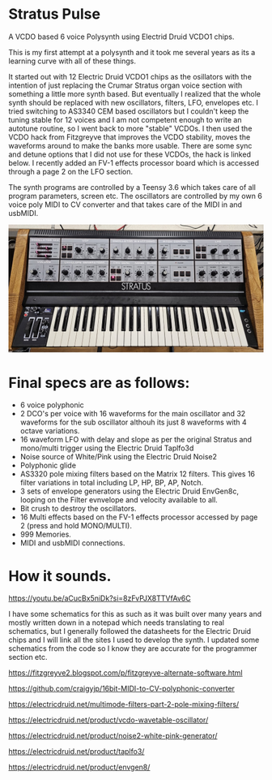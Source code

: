 # Stratus Pulse

A VCDO based 6 voice Polysynth using Electrid Druid VCDO1 chips.

This is my first attempt at a polysynth and it took me several years as its a learning curve with all of these things.

It started out with 12 Electric Druid VCDO1 chips as the osillators with the intention of just replacing the Crumar Stratus organ voice section with something a little more synth based. But eventually I realized that the whole synth should be replaced with new oscillators, filters, LFO, envelopes etc. I tried switching to AS3340 CEM based oscillators but I couldn't keep the tuning stable for 12 voices and I am not competent enough to write an autotune routine, so I went back to more "stable" VCDOs. I then used the VCDO hack from Fitzgreyve that improves the VCDO stability, moves the waveforms around to make the banks more usable. There are some sync and detune options that I did not use for these VCDOs, the hack is linked below. I recently added an FV-1 effects processor board which is accessed through a page 2 on the LFO section.

The synth programs are controlled by a Teensy 3.6 which takes care of all program parameters, screen etc. The oscillators are controlled by my own 6 voice poly MIDI to CV converter and that takes care of the MIDI in and usbMIDI.

![Synth](photos/synth.jpg)

# Final specs are as follows:

* 6 voice polyphonic
* 2 DCO's per voice with 16 waveforms for the main oscillator and 32 waveforms for the sub oscillator althouh its just 8 waveforms with 4 octave variations.
* 16 waveform LFO with delay and slope as per the original Stratus and mono/multi trigger using the Electric Druid Taplfo3d
* Noise source of White/Pink using the Electric Druid Noise2
* Polyphonic glide
* AS3320 pole mixing filters based on the Matrix 12 filters. This gives 16 filter variations in total including LP, HP, BP, AP, Notch.
* 3 sets of envelope generators using the Electric Druid EnvGen8c, looping on the Filter evnvelope and velocity available to all.
* Bit crush to destroy the oscillators.
* 16 Multi effects based on the FV-1 effects processor accessed by page 2 (press and hold MONO/MULTI).
* 999 Memories.
* MIDI and usbMIDI connections.

# How it sounds.

https://youtu.be/aCucBx5niDk?si=8zFvPJX8TTVfAv6C

I have some schematics for this as such as it was built over many years and mostly written down in a notepad which needs translating to real schematics, but I generally followed the datasheets for the Electric Druid chips and I will link all the sites I used to develop the synth. I updated some schematics from the code so I know they are accurate for the programmer section etc.

https://fitzgreyve2.blogspot.com/p/fitzgreyve-alternate-software.html

https://github.com/craigyjp/16bit-MIDI-to-CV-polyphonic-converter

https://electricdruid.net/multimode-filters-part-2-pole-mixing-filters/

https://electricdruid.net/product/vcdo-wavetable-oscillator/

https://electricdruid.net/product/noise2-white-pink-generator/

https://electricdruid.net/product/taplfo3/

https://electricdruid.net/product/envgen8/


